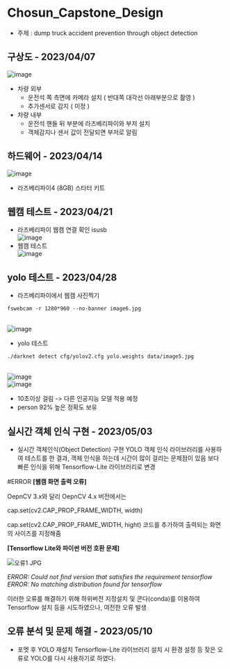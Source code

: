 # Chosun_Capstone_Design
* 주제 :  dump truck accident prevention through object detection

## 구상도 - 2023/04/07
![image](https://github.com/P-C-Space/MyDataAnalysis02/assets/39722575/2d21f363-3b32-4e09-b1dc-a03e97077e0f)
* 차량 외부
  * 운전석 쪽 측면에 카메라 설치 ( 반대쪽 대각선 아래부분으로 촬영 )
  * 추가센서로 감지 ( 미정 )
* 차량 내부
  * 운전석 핸들 뒤 부분에 라즈베리파이와 부저 설치
  * 객체감지나 센서 값이 전달되면 부저로 알림

## 하드웨어 - 2023/04/14
![image](https://github.com/P-C-Space/MyDataAnalysis02/assets/39722575/3954d56c-e863-4077-953c-f3f0aabe1b2c)
* 라즈베리파이4 (8GB) 스타터 키트

## 웹캠 테스트 - 2023/04/21
* 라즈베리파이 웹캠 연결 확인 isusb
<br> ![image](https://github.com/P-C-Space/MyDataAnalysis02/assets/39722575/12cbb41e-add1-450a-9a0f-002ecad13909)
* 웹캠 테스트
<br> ![image](https://github.com/P-C-Space/MyDataAnalysis02/assets/39722575/514b54c1-a7e1-41d7-aae6-d0e619e92697)

## yolo 테스트 - 2023/04/28
* 라즈베리파이에서 웹캠 사진찍기   

```
fswebcam -r 1280*960 --no-banner image6.jpg
```
<br>![image](https://github.com/P-C-Space/MyDataAnalysis02/assets/39722575/674b7ab3-45cb-413b-891c-454549411c03)

* yolo 테스트
```
./darknet detect cfg/yolov2.cfg yolo.weights data/image5.jpg
```
<br>![image](https://github.com/P-C-Space/MyDataAnalysis02/assets/39722575/2fc6cd63-00f6-42eb-8417-89aa1a0ef7d7)
<br>![image](https://github.com/P-C-Space/MyDataAnalysis02/assets/39722575/1c9f03c7-07d7-4063-ba08-112346cedbb7)
* 10초이상 걸림 -> 다른 인공지능 모델 적용 예정
* person 92% 높은 정확도 보유

## 실시간 객체 인식 구현 - 2023/05/03
* 실시간 객체인식(Object Detection) 구현
YOLO 객체 인식 라이브러리를 사용하여 테스트를 한 결과, 객체 인식을 하는데 시간이 많이 걸리는 문제점이 있음
보다 빠른 인식을 위해 Tensorflow-Lite 라이브러리로 변경

#ERROR 
**[웹캠 화면 출력 오류]**

OepnCV 3.x와 달리 OepnCV 4.x 버전에서는 

cap.set(cv2.CAP_PROP_FRAME_WIDTH, width)

cap.set(cv2.CAP_PROP_FRAME_WIDTH, hight) 코드를 추가하여 출력되는 화면의 사이즈를 지정해줌

**[Tensorflow Lite와 파이썬 버전 호환 문제]**

![오류1 JPG](https://github.com/P-C-Space/Chosun_Capstone_Design/assets/90131881/a1ae424f-a353-4c5c-9f2b-98b49e9e96d7)

*ERROR: Could not find version that satisfies the requirement tensorflow*
*ERROR: No matching distribution found for tensorflow*

이러한 오류를 해결하기 위해 하위버전 지정설치 및 콘다(conda)를 이용하여 Tensorflow 설치 등을 시도하였으나, 여전한 오류 발생

## 오류 분석 및 문제 해결 - 2023/05/10
* 포멧 후 YOLO 재설치
Tensorflow-Lite 라이브러리 설치 시 환경 설정 등 잦은 오류로  YOLO를 다시 사용하기로 하였다.


